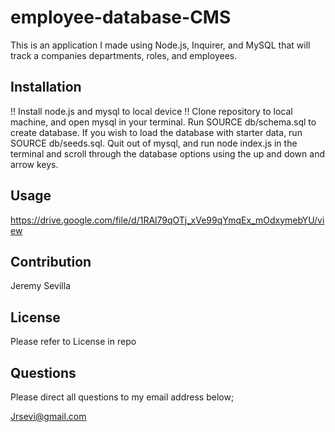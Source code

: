 # employee-database-CMS

This is an application I made using Node.js, Inquirer, and MySQL that will track a companies departments, roles, and employees.

## Installation

!! Install node.js and mysql to local device !!
Clone repository to local machine, and open mysql in your terminal. Run SOURCE db/schema.sql to create database. If you wish to load the database with starter data, run SOURCE db/seeds.sql. Quit out of mysql, and run node index.js in the terminal and scroll through the database options using the up and down and arrow keys.

## Usage

https://drive.google.com/file/d/1RAl79qOTj_xVe99qYmqEx_mOdxymebYU/view

## Contribution

Jeremy Sevilla

## License

Please refer to License in repo

## Questions

Please direct all questions to my email address below;

Jrsevi@gmail.com
